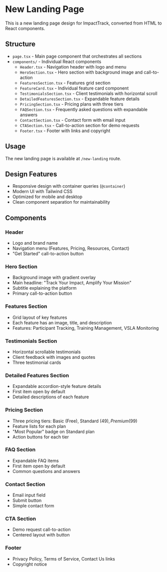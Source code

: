 # New Landing Page

This is a new landing page design for ImpactTrack, converted from HTML to React
components.

## Structure

- `page.tsx` - Main page component that orchestrates all sections
- `components/` - Individual React components
  - `Header.tsx` - Navigation header with logo and menu
  - `HeroSection.tsx` - Hero section with background image and call-to-action
  - `FeaturesSection.tsx` - Features grid section
  - `FeatureCard.tsx` - Individual feature card component
  - `TestimonialsSection.tsx` - Client testimonials with horizontal scroll
  - `DetailedFeaturesSection.tsx` - Expandable feature details
  - `PricingSection.tsx` - Pricing plans with three tiers
  - `FAQSection.tsx` - Frequently asked questions with expandable answers
  - `ContactSection.tsx` - Contact form with email input
  - `CTASection.tsx` - Call-to-action section for demo requests
  - `Footer.tsx` - Footer with links and copyright

## Usage

The new landing page is available at `/new-landing` route.

## Design Features

- Responsive design with container queries (`@container`)
- Modern UI with Tailwind CSS
- Optimized for mobile and desktop
- Clean component separation for maintainability

## Components

### Header

- Logo and brand name
- Navigation menu (Features, Pricing, Resources, Contact)
- "Get Started" call-to-action button

### Hero Section

- Background image with gradient overlay
- Main headline: "Track Your Impact, Amplify Your Mission"
- Subtitle explaining the platform
- Primary call-to-action button

### Features Section

- Grid layout of key features
- Each feature has an image, title, and description
- Features: Participant Tracking, Training Management, VSLA Monitoring

### Testimonials Section

- Horizontal scrollable testimonials
- Client feedback with images and quotes
- Three testimonial cards

### Detailed Features Section

- Expandable accordion-style feature details
- First item open by default
- Detailed descriptions of each feature

### Pricing Section

- Three pricing tiers: Basic (Free), Standard ($49), Premium ($99)
- Feature lists for each plan
- "Most Popular" badge on Standard plan
- Action buttons for each tier

### FAQ Section

- Expandable FAQ items
- First item open by default
- Common questions and answers

### Contact Section

- Email input field
- Submit button
- Simple contact form

### CTA Section

- Demo request call-to-action
- Centered layout with button

### Footer

- Privacy Policy, Terms of Service, Contact Us links
- Copyright notice
